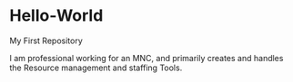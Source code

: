 # Hello-World
My First Repository

I am professional working for an MNC, and primarily creates and handles the Resource management and staffing Tools.
